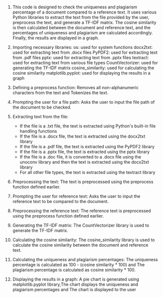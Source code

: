 1) This code is designed to check the uniqueness and plagiarism percentage of a document compared to a reference text. It uses various Python libraries to extract the text from the file provided by the user, preprocess the text, and generate a TF-IDF matrix. The cosine similarity is then calculated between the document and reference text, and the percentages of uniqueness and plagiarism are calculated accordingly. Finally, the results are displayed in a graph.

2) Importing necessary libraries:
   os: used for system functions
   docx2txt: used for extracting text from .docx files
   PyPDF2: used for extracting text from .pdf files
   pptx: used for extracting text from .pptx files
   textract: used for extracting text from various file types
   CountVectorizer: used for generating the TF-IDF matrix
   cosine_similarity: used for calculating the cosine similarity
   matplotlib.pyplot: used for displaying the results in a graph                                                                                                         

3) Defining a preprocess function: Removes all non-alphanumeric characters from the text and Tokenizes the text.
4) Prompting the user for a file path: Asks the user to input the file path of the document to be checked.
5) Extracting text from the file:
   * If the file is a .txt file, the text is extracted using Python's built-in file handling functions
   * If the file is a .docx file, the text is extracted using the docx2txt library
   * If the file is a .pdf file, the text is extracted using the PyPDF2 library
   * If the file is a .pptx file, the text is extracted using the pptx library
   * If the file is a .doc file, it is converted to a .docx file using the unoconv library and then the text is extracted using the docx2txt library
   * For all other file types, the text is extracted using the textract library
6) Preprocessing the text: The text is preprocessed using the preprocess function defined earlier.
7) Prompting the user for reference text: Asks the user to input the reference text to be compared to the document.
8) Preprocessing the reference text: The reference text is preprocessed using the preprocess function defined earlier.
9) Generating the TF-IDF matrix: The CountVectorizer library is used to generate the TF-IDF matrix.
10) Calculating the cosine similarity: The cosine_similarity library is used to calculate the cosine similarity between the document and reference text.
11) Calculating the uniqueness and plagiarism percentages: The uniqueness percentage is calculated as 100 - (cosine similarity * 100) and The plagiarism percentage is calculated as cosine similarity * 100.
12) Displaying the results in a graph: A pie chart is generated using matplotlib.pyplot library,The chart displays the uniqueness and plagiarism percentages and The chart is displayed to the user
